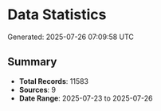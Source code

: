 # Data Statistics

Generated: 2025-07-26 07:09:58 UTC

## Summary

- **Total Records**: 11583
- **Sources**: 9
- **Date Range**: 2025-07-23 to 2025-07-26
